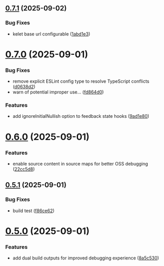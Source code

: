 ## [0.7.1](https://github.com/kelet-ai/feedback-ui/compare/v0.7.0...v0.7.1) (2025-09-02)

### Bug Fixes

- kelet base url configurable ([1abd1e3](https://github.com/kelet-ai/feedback-ui/commit/1abd1e32b3eb8f3cb18c685719e6bcbfdafc162d))

# [0.7.0](https://github.com/kelet-ai/feedback-ui/compare/v0.6.0...v0.7.0) (2025-09-01)

### Bug Fixes

- remove explicit ESLint config type to resolve TypeScript conflicts ([d0638d2](https://github.com/kelet-ai/feedback-ui/commit/d0638d247202843b10b661484b3d4e0e5f3a1620))
- warn of potential improper use... ([fd864d0](https://github.com/kelet-ai/feedback-ui/commit/fd864d00bbdb61641439f54d5e936f27c5b6bc0c))

### Features

- add ignoreInitialNullish option to feedback state hooks ([9ad1e80](https://github.com/kelet-ai/feedback-ui/commit/9ad1e80c945a31b055033756ad837af9e79703f2))

# [0.6.0](https://github.com/kelet-ai/feedback-ui/compare/v0.5.1...v0.6.0) (2025-09-01)

### Features

- enable source content in source maps for better OSS debugging ([22cc5d8](https://github.com/kelet-ai/feedback-ui/commit/22cc5d85f92f005f1dcf714dcdd4c94c67b28c4a))

## [0.5.1](https://github.com/kelet-ai/feedback-ui/compare/v0.5.0...v0.5.1) (2025-09-01)

### Bug Fixes

- build test ([f86ce62](https://github.com/kelet-ai/feedback-ui/commit/f86ce62b6aaaf815f9e317cc4dba69e7329efab8))

# [0.5.0](https://github.com/kelet-ai/feedback-ui/compare/v0.4.2...v0.5.0) (2025-09-01)

### Features

- add dual build outputs for improved debugging experience ([8a5c530](https://github.com/kelet-ai/feedback-ui/commit/8a5c530a92309f657ee9095ee95ae86d516161ad))
